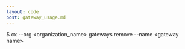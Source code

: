 ```yaml
---
layout: code
post: gateway_usage.md
---
```



$ cx --org &lt;organization_name&gt; gateways remove --name &lt;gateway name&gt;

